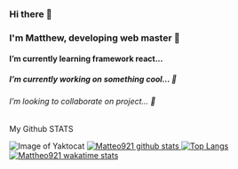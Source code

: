 ### Hi there 👋
### I'm Matthew, developing web master 🌱
#### I’m currently learning framework react... 
##### I’m currently working on something cool... 🔭
###### I’m looking to collaborate on project... 👯
<!--
**Matteo921/Matteo921** is a ✨ _special_ ✨ repository because its `README.md` (this file) appears on your GitHub profile.

Here are some ideas to get you started:

- 🔭 I’m currently working on something cool... 
- 🌱 I’m currently learning framework react...
- 👯 I’m looking to collaborate on project...
- 🤔 I’m looking for help with ...
- 💬 Ask me about ...
- 📫 How to reach me: ...
- 😄 Pronouns: ...
- ⚡ Fun fact: ...
--> 
<p text-align="center">My Github STATS</p>

![Image of Yaktocat](https://octodex.github.com/images/yaktocat.png)
<a href="https://github.com/Matteo921/github-readme-stats">
  ![Matteo921 github stats](https://github-readme-stats.vercel.app/api?username=Matteo921&show_icons=true&theme=dark&count_private=true)
</a>
[![Top Langs](https://github-readme-stats.vercel.app/api/top-langs/?username=Matteo921&langs_count=10)](https://github.com/anuraghazra/github-readme-stats)
[![Mattheo921 wakatime stats](https://github-readme-stats.vercel.app/api/wakatime?username=Matteo921)](https://github.com/anuraghazra/github-readme-stats)
